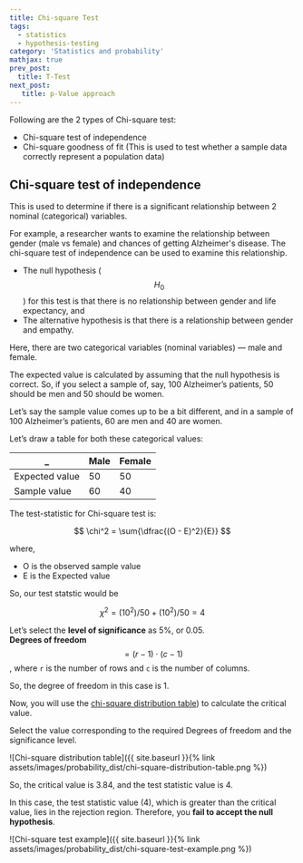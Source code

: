 ```yaml
---
title: Chi-square Test
tags:
  - statistics
  - hypothesis-testing
category: 'Statistics and probability'
mathjax: true
prev_post: 
  title: T-Test
next_post: 
   title: p-Value approach
---
```


Following are the 2 types of Chi-square test:

+ Chi-square test of independence
+ Chi-square goodness of fit (This is used to test whether a sample data correctly represent a population data)

## Chi-square test of independence

This is used to determine if there is a significant relationship between 2 nominal (categorical) variables.
<!--more-->

For example, a researcher wants to examine the relationship between gender (male vs female) and chances of getting Alzheimer's disease. The chi-square test of independence can be used to examine this relationship.

+ The null hypothesis ($$ H_0 $$) for this test is that there is no relationship between gender and life expectancy, and
+ The alternative hypothesis is that there is a relationship between gender and empathy.

Here, there are two categorical variables (nominal variables) — male and female.

The expected value is calculated by assuming that the null hypothesis is correct. So, if you select a sample of, say, 100 Alzheimer’s patients, 50 should be men and 50 should be women.

Let’s say the sample value comes up to be a bit different, and in a sample of 100 Alzheimer’s patients, 60 are men and 40 are women.

Let’s draw a table for both these categorical values:

_ | Male | Female
--- | --- | ---
Expected value | 50 | 50
Sample value | 60 | 40

The test-statistic for Chi-square test is:

$$ \chi^2 = \sum{\dfrac{(O - E)^2}{E}} $$

where,

+ O is the observed sample value
+ E is the Expected value

So, our test statstic would be

$$ \chi^2 = (10^2)/50 + (10^2)/50 = 4 $$

Let’s select the **level of significance** as 5%, or 0.05.  
**Degrees of freedom** $$ = (r-1) \cdot (c-1) $$, where `r` is the number of rows and `c` is the number of columns.

So, the degree of freedom in this case is 1.

Now, you will use the [chi-square distribution table](https://people.smp.uq.edu.au/YoniNazarathy/stat_models_B_course_spring_07/distributions/chisqtab.pdf)) to calculate the critical value.

Select the value corresponding to the required Degrees of freedom and the significance level.

![Chi-square distribution table]({{ site.baseurl }}{% link assets/images/probability_dist/chi-square-distribution-table.png %})

So, the critical value is 3.84, and the test statistic value is 4.

In this case, the test statistic value (4), which is greater than the critical value, lies in the rejection region. Therefore, you **fail to accept the null hypothesis**.

![Chi-square test example]({{ site.baseurl }}{% link assets/images/probability_dist/chi-square-test-example.png %})
